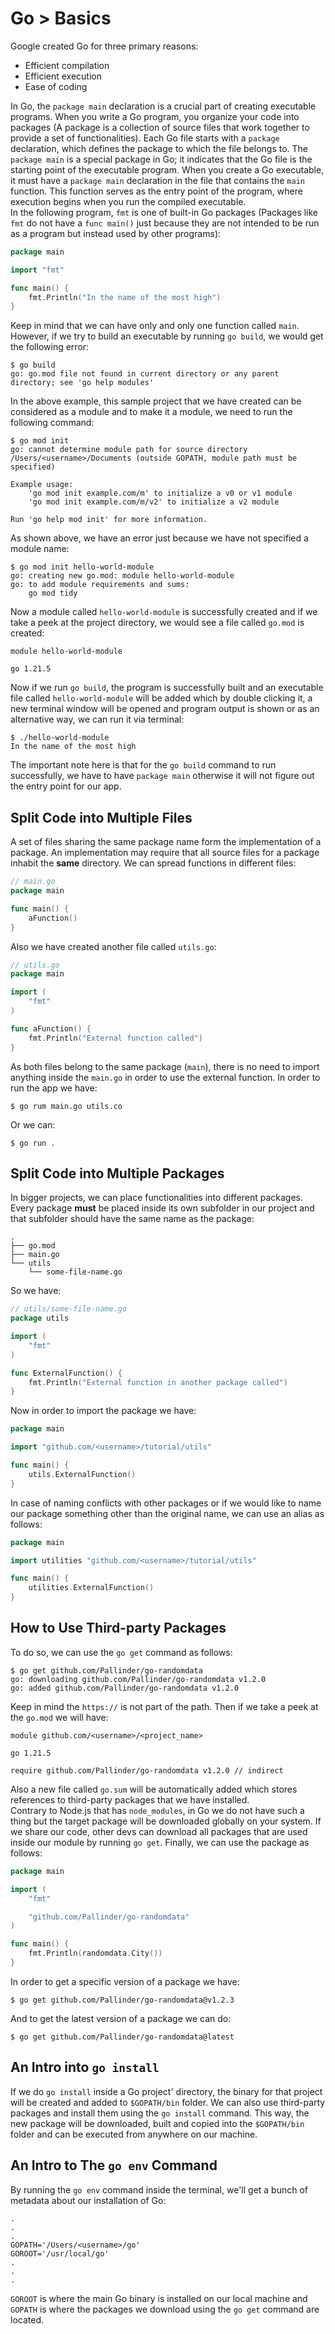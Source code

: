 # Go > Basics

Google created Go for three primary reasons:

-   Efficient compilation
-   Efficient execution
-   Ease of coding

In Go, the `package main` declaration is a crucial part of creating executable programs. When you write a Go program, you organize your code into packages (A package is a collection of source files that work together to provide a set of functionalities). Each Go file starts with a `package` declaration, which defines the package to which the file belongs to. The `package main` is a special package in Go; it indicates that the Go file is the starting point of the executable program. When you create a Go executable, it must have a `package main` declaration in the file that contains the `main` function. This function serves as the entry point of the program, where execution begins when you run the compiled executable.  
In the following program, `fmt` is one of built-in Go packages (Packages like `fmt` do not have a `func main()` just because they are not intended to be run as a program but instead used by other programs):

```go
package main

import "fmt"

func main() {
	fmt.Println("In the name of the most high")
}
```

Keep in mind that we can have only and only one function called `main`. However, if we try to build an executable by running `go build`, we would get the following error:

```text
$ go build
go: go.mod file not found in current directory or any parent directory; see 'go help modules'
```

In the above example, this sample project that we have created can be considered as a module and to make it a module, we need to run the following command:

```text
$ go mod init
go: cannot determine module path for source directory /Users/<username>/Documents (outside GOPATH, module path must be specified)

Example usage:
	'go mod init example.com/m' to initialize a v0 or v1 module
	'go mod init example.com/m/v2' to initialize a v2 module

Run 'go help mod init' for more information.
```

As shown above, we have an error just because we have not specified a module name:

```text
$ go mod init hello-world-module
go: creating new go.mod: module hello-world-module
go: to add module requirements and sums:
	go mod tidy
```

Now a module called `hello-world-module` is successfully created and if we take a peek at the project directory, we would see a file called `go.mod` is created:

```text
module hello-world-module

go 1.21.5
```

Now if we run `go build`, the program is successfully built and an executable file called `hello-world-module` will be added which by double clicking it, a new terminal window will be opened and program output is shown or as an alternative way, we can run it via terminal:

```text
$ ./hello-world-module
In the name of the most high
```

The important note here is that for the `go build` command to run successfully, we have to have `package main` otherwise it will not figure out the entry point for our app.

## Split Code into Multiple Files

A set of files sharing the same package name form the implementation of a package. An implementation may require that all source files for a package inhabit the **same** directory. We can spread functions in different files:

```go
// main.go
package main

func main() {
	aFunction()
}
```

Also we have created another file called `utils.go`:

```go
// utils.go
package main

import (
	"fmt"
)

func aFunction() {
	fmt.Println("External function called")
}
```

As both files belong to the same package (`main`), there is no need to import anything inside the `main.go` in order to use the external function. In order to run the app we have:

```text
$ go rum main.go utils.co
```

Or we can:

```text
$ go run .
```

## Split Code into Multiple Packages

In bigger projects, we can place functionalities into different packages. Every package **must** be placed inside its own subfolder in our project and that subfolder should have the same name as the package:

```text
.
├── go.mod
├── main.go
└── utils
    └── some-file-name.go
```

So we have:

```go
// utils/some-file-name.go
package utils

import (
	"fmt"
)

func ExternalFunction() {
	fmt.Println("External function in another package called")
}
```

Now in order to import the package we have:

```go
package main

import "github.com/<username>/tutorial/utils"

func main() {
	utils.ExternalFunction()
}
```

In case of naming conflicts with other packages or if we would like to name our package something other than the original name, we can use an alias as follows:

```go
package main

import utilities "github.com/<username>/tutorial/utils"

func main() {
	utilities.ExternalFunction()
}
```

## How to Use Third-party Packages

To do so, we can use the `go get` command as follows:

```text
$ go get github.com/Pallinder/go-randomdata
go: downloading github.com/Pallinder/go-randomdata v1.2.0
go: added github.com/Pallinder/go-randomdata v1.2.0
```

Keep in mind the `https://` is not part of the path. Then if we take a peek at the `go.mod` we will have:

```text
module github.com/<username>/<project_name>

go 1.21.5

require github.com/Pallinder/go-randomdata v1.2.0 // indirect
```

Also a new file called `go.sum` will be automatically added which stores references to third-party packages that we have installed.  
Contrary to Node.js that has `node_modules`, in Go we do not have such a thing but the target package will be downloaded globally on your system. If we share our code, other devs can download all packages that are used inside our module by running `go get`. Finally, we can use the package as follows:

```go
package main

import (
	"fmt"

	"github.com/Pallinder/go-randomdata"
)

func main() {
	fmt.Println(randomdata.City())
}
```

In order to get a specific version of a package we have:

```text
$ go get github.com/Pallinder/go-randomdata@v1.2.3
```

And to get the latest version of a package we can do:

```text
$ go get github.com/Pallinder/go-randomdata@latest
```

## An Intro into `go install`

If we do `go install` inside a Go project' directory, the binary for that project will be created and added to `$GOPATH/bin` folder. We can also use third-party packages and install them using the `go install` command. This way, the new package will be downloaded, built and copied into the `$GOPATH/bin` folder and can be executed from anywhere on our machine.

## An Intro to The `go env` Command

By running the `go env` command inside the terminal, we'll get a bunch of metadata about our installation of Go:

```text
.
.
.
GOPATH='/Users/<username>/go'
GOROOT='/usr/local/go'
.
.
.
```

`GOROOT` is where the main Go binary is installed on our local machine and `GOPATH` is where the packages we download using the `go get` command are located.
